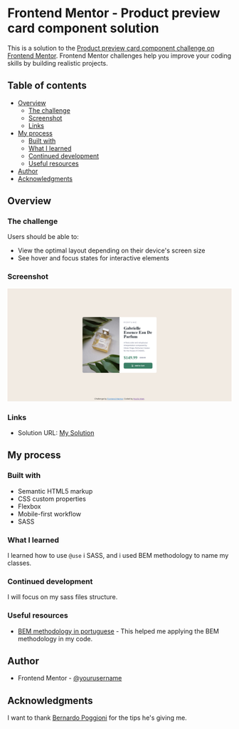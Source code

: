 # Frontend Mentor - Product preview card component solution

This is a solution to the [Product preview card component challenge on Frontend Mentor](https://www.frontendmentor.io/challenges/product-preview-card-component-GO7UmttRfa). Frontend Mentor challenges help you improve your coding skills by building realistic projects. 

## Table of contents

- [Overview](#overview)
  - [The challenge](#the-challenge)
  - [Screenshot](#screenshot)
  - [Links](#links)
- [My process](#my-process)
  - [Built with](#built-with)
  - [What I learned](#what-i-learned)
  - [Continued development](#continued-development)
  - [Useful resources](#useful-resources)
- [Author](#author)
- [Acknowledgments](#acknowledgments)

## Overview

### The challenge

Users should be able to:

- View the optimal layout depending on their device's screen size
- See hover and focus states for interactive elements

### Screenshot

![](./images/mySolution.png)

### Links

- Solution URL: [My Solution](https://your-solution-url.com)

## My process

### Built with

- Semantic HTML5 markup
- CSS custom properties
- Flexbox
- Mobile-first workflow
- SASS

### What I learned

I learned how to use `@use` i SASS, and i used BEM methodology to name my classes.

### Continued development

I will focus on my sass files structure.

### Useful resources

- [BEM methodology in portuguese](https://desenvolvimentoparaweb.com/css/bem/) - This helped me applying the BEM methodology in my code.

## Author

- Frontend Mentor - [@yourusername](https://www.frontendmentor.io/profile/MuriloMatt)

## Acknowledgments

I want to thank [Bernardo Poggioni](https://www.frontendmentor.io/profile/R3ygoski) for the tips he's giving me. 
